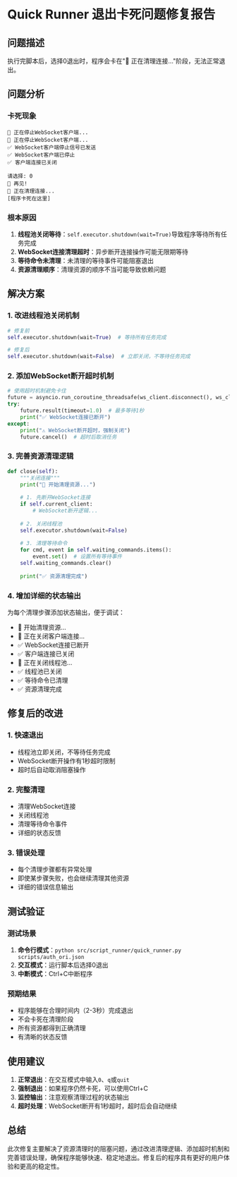 # Quick Runner 退出卡死问题修复报告

## 问题描述
执行完脚本后，选择0退出时，程序会卡在"🔧 正在清理连接..."阶段，无法正常退出。

## 问题分析

### 卡死现象
```
🔧 正在停止WebSocket客户端...
🔧 正在停止WebSocket客户端...
✅ WebSocket客户端停止信号已发送
✅ WebSocket客户端已停止
✅ 客户端连接已关闭

请选择: 0
👋 再见!
🔧 正在清理连接...
[程序卡死在这里]
```

### 根本原因
1. **线程池关闭等待**：`self.executor.shutdown(wait=True)`导致程序等待所有任务完成
2. **WebSocket连接清理超时**：异步断开连接操作可能无限期等待
3. **等待命令未清理**：未清理的等待事件可能阻塞退出
4. **资源清理顺序**：清理资源的顺序不当可能导致依赖问题

## 解决方案

### 1. 改进线程池关闭机制
```python
# 修复前
self.executor.shutdown(wait=True)  # 等待所有任务完成

# 修复后
self.executor.shutdown(wait=False)  # 立即关闭，不等待任务完成
```

### 2. 添加WebSocket断开超时机制
```python
# 使用超时机制避免卡住
future = asyncio.run_coroutine_threadsafe(ws_client.disconnect(), ws_client.loop)
try:
    future.result(timeout=1.0)  # 最多等待1秒
    print("✅ WebSocket连接已断开")
except:
    print("⚠️ WebSocket断开超时，强制关闭")
    future.cancel()  # 超时后取消任务
```

### 3. 完善资源清理逻辑
```python
def close(self):
    """关闭连接"""
    print("🔧 开始清理资源...")
    
    # 1. 先断开WebSocket连接
    if self.current_client:
        # WebSocket断开逻辑...
        
    # 2. 关闭线程池
    self.executor.shutdown(wait=False)
    
    # 3. 清理等待命令
    for cmd, event in self.waiting_commands.items():
        event.set()  # 设置所有等待事件
    self.waiting_commands.clear()
    
    print("✅ 资源清理完成")
```

### 4. 增加详细的状态输出
为每个清理步骤添加状态输出，便于调试：
- 🔧 开始清理资源...
- 🔧 正在关闭客户端连接...
- ✅ WebSocket连接已断开
- ✅ 客户端连接已关闭
- 🔧 正在关闭线程池...
- ✅ 线程池已关闭
- ✅ 等待命令已清理
- ✅ 资源清理完成

## 修复后的改进

### 1. 快速退出
- 线程池立即关闭，不等待任务完成
- WebSocket断开操作有1秒超时限制
- 超时后自动取消阻塞操作

### 2. 完整清理
- 清理WebSocket连接
- 关闭线程池
- 清理等待命令事件
- 详细的状态反馈

### 3. 错误处理
- 每个清理步骤都有异常处理
- 即使某步骤失败，也会继续清理其他资源
- 详细的错误信息输出

## 测试验证

### 测试场景
1. **命令行模式**：`python src/script_runner/quick_runner.py scripts/auth_ori.json`
2. **交互模式**：运行脚本后选择0退出
3. **中断模式**：Ctrl+C中断程序

### 预期结果
- 程序能够在合理时间内（2-3秒）完成退出
- 不会卡死在清理阶段
- 所有资源都得到正确清理
- 有清晰的状态反馈

## 使用建议

1. **正常退出**：在交互模式中输入`0`、`q`或`quit`
2. **强制退出**：如果程序仍然卡死，可以使用Ctrl+C
3. **监控输出**：注意观察清理过程的状态输出
4. **超时处理**：WebSocket断开有1秒超时，超时后会自动继续

## 总结

此次修复主要解决了资源清理时的阻塞问题，通过改进清理逻辑、添加超时机制和完善错误处理，确保程序能够快速、稳定地退出。修复后的程序具有更好的用户体验和更高的稳定性。
